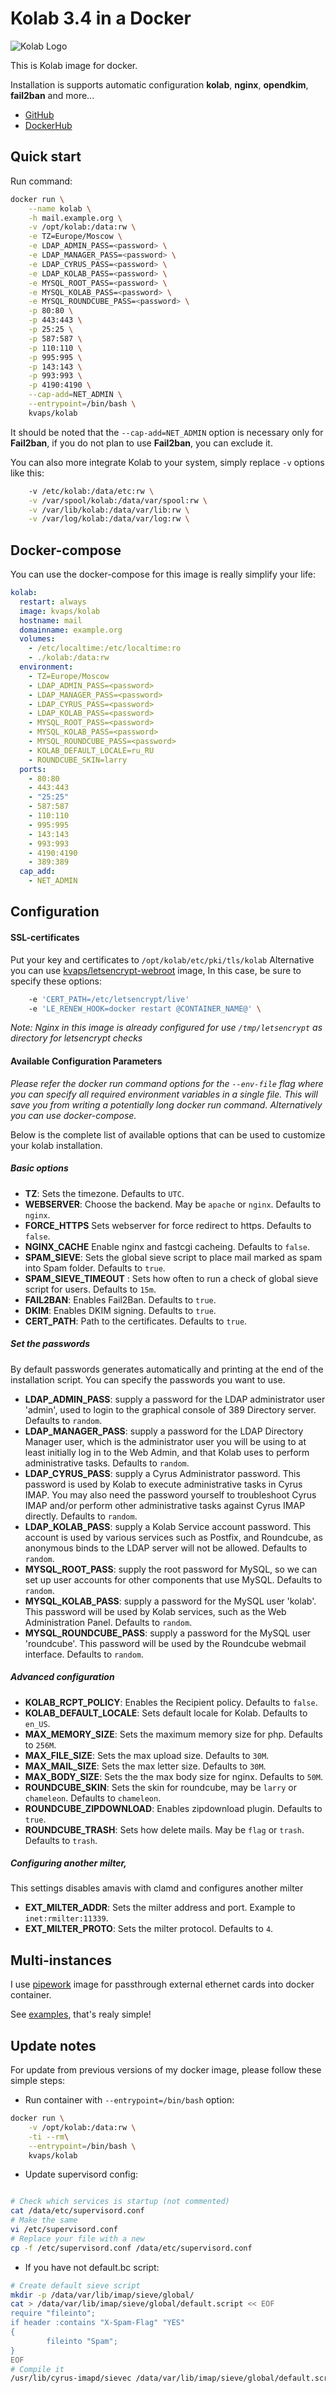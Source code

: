 Kolab 3.4 in a Docker
=====================

![Kolab Logo](https://github.com/kvaps/docker-kolab/blob/img/kolab.png?raw=true)

This is Kolab image for docker.

Installation is supports automatic configuration **kolab**, **nginx**, **opendkim**, **fail2ban** and more...

  - [GitHub](https://github.com/kvaps/docker-kolab)
  - [DockerHub](https://hub.docker.com/r/kvaps/kolab/)

Quick start
-----------

Run command:
```bash
docker run \
    --name kolab \
    -h mail.example.org \
    -v /opt/kolab:/data:rw \
    -e TZ=Europe/Moscow \
    -e LDAP_ADMIN_PASS=<password> \
    -e LDAP_MANAGER_PASS=<password> \
    -e LDAP_CYRUS_PASS=<password> \
    -e LDAP_KOLAB_PASS=<password> \
    -e MYSQL_ROOT_PASS=<password> \
    -e MYSQL_KOLAB_PASS=<password> \
    -e MYSQL_ROUNDCUBE_PASS=<password> \
    -p 80:80 \
    -p 443:443 \
    -p 25:25 \
    -p 587:587 \
    -p 110:110 \
    -p 995:995 \
    -p 143:143 \
    -p 993:993 \
    -p 4190:4190 \
    --cap-add=NET_ADMIN \
    --entrypoint=/bin/bash \
    kvaps/kolab
```
It should be noted that the `--cap-add=NET_ADMIN` option is necessary only for **Fail2ban**, if you do not plan to use **Fail2ban**, you can exclude it.

You can also more integrate Kolab to your system, simply replace `-v` options like this:
```bash
    -v /etc/kolab:/data/etc:rw \
    -v /var/spool/kolab:/data/var/spool:rw \
    -v /var/lib/kolab:/data/var/lib:rw \
    -v /var/log/kolab:/data/var/log:rw \
```

Docker-compose
--------------

You can use the docker-compose for this image is really simplify your life:

```yaml
kolab:
  restart: always
  image: kvaps/kolab
  hostname: mail
  domainname: example.org
  volumes:
    - /etc/localtime:/etc/localtime:ro
    - ./kolab:/data:rw
  environment:
    - TZ=Europe/Moscow
    - LDAP_ADMIN_PASS=<password>
    - LDAP_MANAGER_PASS=<password>
    - LDAP_CYRUS_PASS=<password>
    - LDAP_KOLAB_PASS=<password>
    - MYSQL_ROOT_PASS=<password>
    - MYSQL_KOLAB_PASS=<password>
    - MYSQL_ROUNDCUBE_PASS=<password>
    - KOLAB_DEFAULT_LOCALE=ru_RU
    - ROUNDCUBE_SKIN=larry
  ports:
    - 80:80
    - 443:443
    - "25:25"
    - 587:587
    - 110:110
    - 995:995
    - 143:143
    - 993:993
    - 4190:4190
    - 389:389
  cap_add:
    - NET_ADMIN
```

Configuration
-------------

#### SSL-certificates

Put your key and certificates to `/opt/kolab/etc/pki/tls/kolab`
Alternative you can use [kvaps/letsencrypt-webroot](https://github.com/kvaps/docker-letsencrypt-webroot) image, 
In this case, be sure to specify these options:
```bash
    -e 'CERT_PATH=/etc/letsencrypt/live'
    -e 'LE_RENEW_HOOK=docker restart @CONTAINER_NAME@' \
```
*Note: Nginx in this image is already configured for use `/tmp/letsencrypt` as directory for letsencrypt checks*

#### Available Configuration Parameters

*Please refer the docker run command options for the `--env-file` flag where you can specify all required environment variables in a single file. This will save you from writing a potentially long docker run command. Alternatively you can use docker-compose.*

Below is the complete list of available options that can be used to customize your kolab installation.

##### Basic options

  - **TZ**: Sets the timezone. Defaults to `UTC`.
  - **WEBSERVER**: Choose the backend. May be `apache` or `nginx`. Defaults to `nginx`.
  - **FORCE_HTTPS** Sets webserver for force redirect to https. Defaults to `false`.
  - **NGINX_CACHE** Enable nginx and fastcgi cacheing. Defaults to `false`.
  - **SPAM_SIEVE**: Sets the global sieve script to place mail marked as spam into Spam folder. Defaults to `true`.
  - **SPAM_SIEVE_TIMEOUT** : Sets how often to run a check of global sieve script for users. Defaults to `15m`.
  - **FAIL2BAN**: Enables Fail2Ban. Defaults to `true`.
  - **DKIM**: Enables DKIM signing. Defaults to `true`.
  - **CERT_PATH**: Path to the certificates. Defaults to `true`.

##### Set the passwords

By default passwords generates automatically and printing at the end of the installation script. You can specify the passwords you want to use.

  - **LDAP_ADMIN_PASS**: supply a password for the LDAP administrator user 'admin', used to login to the graphical console of 389 Directory server. Defaults to `random`.
  - **LDAP_MANAGER_PASS**: supply a password for the LDAP Directory Manager user, which is the administrator user you will be using to at least initially log in to the Web Admin, and that Kolab uses to perform administrative tasks. Defaults to `random`.
  - **LDAP_CYRUS_PASS**: supply a Cyrus Administrator password. This password is used by Kolab to execute administrative tasks in Cyrus IMAP. You may also need the password yourself to troubleshoot Cyrus IMAP and/or perform other administrative tasks against Cyrus IMAP directly. Defaults to `random`.
  - **LDAP_KOLAB_PASS**: supply a Kolab Service account password. This account is used by various services such as Postfix, and Roundcube, as anonymous binds to the LDAP server will not be allowed. Defaults to `random`.
  - **MYSQL_ROOT_PASS**: supply the root password for MySQL, so we can set up user accounts for other components that use MySQL. Defaults to `random`.
  - **MYSQL_KOLAB_PASS**: supply a password for the MySQL user 'kolab'. This password will be used by Kolab services, such as the Web Administration Panel. Defaults to `random`.
  - **MYSQL_ROUNDCUBE_PASS**: supply a password for the MySQL user 'roundcube'. This password will be used by the Roundcube webmail interface. Defaults to `random`.

##### Advanced configuration

  - **KOLAB_RCPT_POLICY**: Enables the Recipient policy. Defaults to `false`.
  - **KOLAB_DEFAULT_LOCALE**: Sets default locale for Kolab. Defaults to `en_US`.
  - **MAX_MEMORY_SIZE**: Sets the maximum memory size for php. Defaults to `256M`.
  - **MAX_FILE_SIZE**: Sets the max upload size. Defaults to `30M`.
  - **MAX_MAIL_SIZE**: Sets the max letter size. Defaults to `30M`.
  - **MAX_BODY_SIZE**: Sets the the max body size for nginx. Defaults to `50M`.
  - **ROUNDCUBE_SKIN**: Sets the skin for roundcube, may be `larry` or `chameleon`. Defaults to `chameleon`.
  - **ROUNDCUBE_ZIPDOWNLOAD**: Enables zipdownload plugin. Defaults to `true`.
  - **ROUNDCUBE_TRASH**: Sets how delete mails. May be `flag` or `trash`. Defaults to `trash`.

##### Configuring another milter,

This settings disables amavis with clamd and configures another milter

  - **EXT_MILTER_ADDR**: Sets the milter address and port. Example to `inet:rmilter:11339`.
  - **EXT_MILTER_PROTO**: Sets the milter protocol. Defaults to `4`.

Multi-instances
---------------

I use [pipework](https://hub.docker.com/r/dreamcat4/pipework/) image for passthrough external ethernet cards into docker container.

See [examples](https://github.com/dreamcat4/docker-images/blob/master/pipework/3.%20Examples.md), that's realy simple!

Update notes
------------

For update from previous versions of my docker image, please follow these simple steps:

  - Run container with `--entrypoint=/bin/bash` option:
```bash
docker run \
    -v /opt/kolab:/data:rw \
    -ti --rm\
    --entrypoint=/bin/bash \
    kvaps/kolab
```

  - Update supervisord config:
```bash

# Сheck which services is startup (not commented)
cat /data/etc/supervisord.conf
# Make the same
vi /etc/supervisord.conf
# Replace your file with a new
cp -f /etc/supervisord.conf /data/etc/supervisord.conf
```

  - If you have not default.bc script:

```bash
# Create default sieve script
mkdir -p /data/var/lib/imap/sieve/global/
cat > /data/var/lib/imap/sieve/global/default.script << EOF
require "fileinto";
if header :contains "X-Spam-Flag" "YES"
{
        fileinto "Spam";
}
EOF
# Compile it
/usr/lib/cyrus-imapd/sievec /data/var/lib/imap/sieve/global/default.script /data/var/lib/imap/sieve/global/default.bc
```
